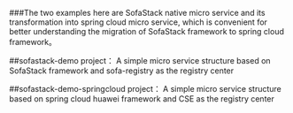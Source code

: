 ###The two examples here are SofaStack native micro service and its transformation into spring cloud micro service, which is convenient for better understanding the migration of SofaStack framework to spring cloud framework。

##sofastack-demo project：
   A simple micro service structure based on SofaStack framework and sofa-registry as the registry center

##sofastack-demo-springcloud project：
   A simple micro service structure based on spring cloud huawei framework and CSE as the registry center

